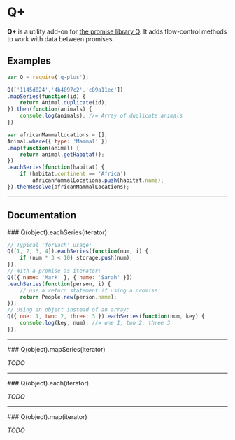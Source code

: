 # Q+

**Q+** is a utility add-on for [the promise library Q](https://github.com/kriskowal/q). It adds flow-control methods to work with data between promises.

## Examples

```js
var Q = require('q-plus');

Q(['1145d024','4b4897c2','c89a11ec'])
.mapSeries(function(id) {
    return Animal.duplicate(id);
}).then(function(animals) {
    console.log(animals); //= Array of duplicate animals
})

var africanMammalLocations = [];
Animal.where({ type: 'Mammal' })
.map(function(animal) {
    return animal.getHabitat();
})
.eachSeries(function(habitat) {
    if (habitat.continent == 'Africa')
        africanMammalLocations.push(habitat.name);
}).thenResolve(africanMammalLocations);
```

---------------------------------------
## Documentation

<a name="eachSeries" />
### Q(object).eachSeries(iterator)

```js
// Typical 'forEach' usage:
Q([1, 2, 3, 4]).eachSeries(function(num, i) {
    if (num * 3 < 10) storage.push(num);
});
// With a promise as iterator:
Q([{ name: 'Mark' }, { name: 'Sarah' }])
.eachSeries(function(person, i) {
    // use a return statement if using a promise:
    return People.new(person.name); 
});
// Using an object instead of an array:
Q({ one: 1, two: 2, three: 3 }).eachSeries(function(num, key) {
    console.log(key, num); //= one 1, two 2, three 3
});
```

---------------------------------------
<a name="mapSeries" />
### Q(object).mapSeries(iterator)

*TODO*

---------------------------------------
<a name="map" />
### Q(object).each(iterator)

*TODO*

---------------------------------------
<a name="map" />
### Q(object).map(iterator)

*TODO*